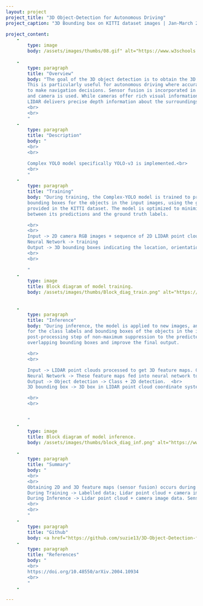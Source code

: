 ```yaml
---
layout: project
project_title: "3D Object-Detection for Autonomous Driving"
project_caption: "3D Bounding box on KITTI dataset images | Jan-March 2023."

project_content:
    - 
        type: image
        body: /assets/images/thumbs/08.gif" alt="https://www.w3schools.com/bootstrap4/paris.jpg
    
    -
        type: paragraph
        title: "Overview"
        body: "The goal of the 3D object detection is to obtain the 3D location, size and orientation of the detected object. 
        This is particularly useful for autonomous driving where accurate knowledge of the 3D environmentment is essential
        to make navigation decisions. Sensor fusion is incorporated in this project where data from both the velodyne Lidar sensor
        and camera is used. While cameras offer rich visual information that can be utilized for object recognition and classification, 
        LIDAR delivers precise depth information about the surroundings. 
        <br>
        <br>
        "
    -
        type: paragraph
        title: "Description"
        body: "
        <br>
        <br>

        Complex YOLO model specifically YOLO-v3 is implemented.<br>
        <br>
        "
    -
        type: paragraph
        title: "Training"
        body: "During training, the Complex-YOLO model is trained to predict the class labels and
        bounding boxes for the objects in the input images, using the ground truth labels
        provided in the KITTI dataset. The model is optimized to minimize the difference
        between its predictions and the ground truth labels.

        <br>
        <br>
        Input -> 2D camera RGB images + sequence of 2D LIDAR point clouds (to get depth information) (Bird’s eye view representation of the Lidar point cloud).
        Neural Network -> training
        Output -> 3D bounding boxes indicating the location, orientation, and size of the detection object.
        <br>
        <br>

        "
    -
        type: image
        title: Block diagram of model training.
        body: /assets/images/thumbs/Block_diag_train.png" alt="https://www.w3schools.com/bootstrap4/paris.jpg

    
    -
        type: paragraph
        title: "Inference"
        body: "During inference, the model is applied to new images, and it generates predictions
        for the class labels and bounding boxes of the objects in the images. In addition, the model applies 
        post-processing step of non-maximum suppression to the predicted bounding boxes, to remove
        overlapping bounding boxes and improve the final output. 

        <br>
        <br>

        Input -> LIDAR point clouds processed to get 3D feature maps. Camera images processed to get 2D feature maps.<br>
        Neural Network -> These feature maps fed into neural network to estimate 3D point space in LIDAR coordinate system. <br>
        Output -> Object detection -> Class + 2D detection.  <br>
        3D bounding box -> 3D box in LIDAR point cloud coordinate system.

        <br>
        <br>


        "
    -
        type: image
        title: Block diagram of model inference.
        body: /assets/images/thumbs/block_diag_inf.png" alt="https://www.w3schools.com/bootstrap4/paris.jpg

    -
        type: paragraph
        title: "Summary"
        body: "
        <br>
        <br>
        Obtaining 2D and 3D feature maps (sensor fusion) occurs during inference. (i.e. after training neural network and then it is applied to new data to detect and localize objects in that scene.<br>
        During Training -> Labelled data; Lidar point cloud + camera image data + ground truth annotation (object location, orientation, size). Weights and biases adjusted to minimize differences between predicted output and ground truth annotation.<br>
        During Inference -> Lidar point cloud + camera image data. Sensor fusion to generate 2D and 3D feature maps. These feature maps are fed into network for object detection and localization. Output of network used to predict location, orientation, and size.<br>
        <br>
        <br>
        "
    -
        type: paragraph
        title: "Github"
        body: <a href="https://github.com/suzie13/3D-Object-Detection-for-Autonomous-Driving/tree/3D">Code Link</a>
    -
        type: paragraph
        title: "References"
        body: "
        <br>
        https://doi.org/10.48550/arXiv.2004.10934
        <br>
        "
    -

---
```


